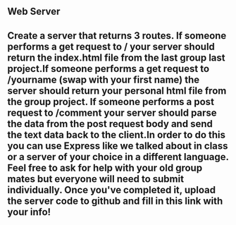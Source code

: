 ## Web Server
## Create a server that returns 3 routes. If someone performs a get request to / your server should return the index.html file from the last group last project.If someone performs a get request to /yourname (swap with your first name) the server should return your personal html file from the group project. If someone performs a post request to /comment your server should parse the data from the post request body and send the text data back to the client.In order to do this you can use Express like we talked about in class or a server of your choice in a different language. Feel free to ask for help with your old group mates but everyone will need to submit individually. Once you've completed it, upload the server code to github and fill in this link with your info!